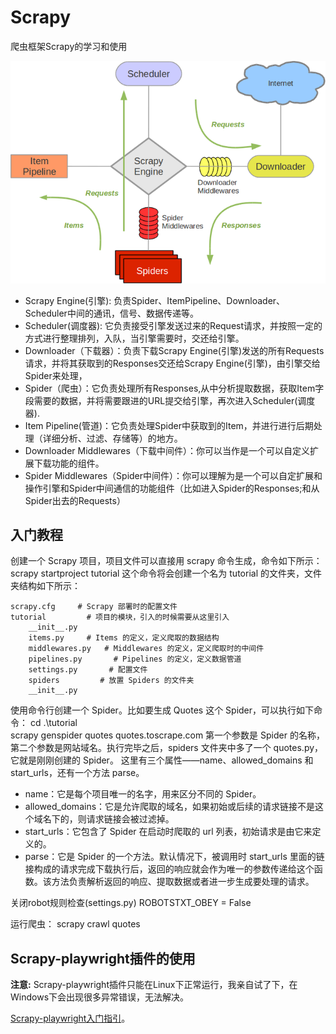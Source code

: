 # Scrapy
爬虫框架Scrapy的学习和使用

![Scrapy框架图.png](./assets/Scrapy框架图.png)

* Scrapy Engine(引擎): 负责Spider、ItemPipeline、Downloader、Scheduler中间的通讯，信号、数据传递等。
* Scheduler(调度器): 它负责接受引擎发送过来的Request请求，并按照一定的方式进行整理排列，入队，当引擎需要时，交还给引擎。
* Downloader（下载器）：负责下载Scrapy Engine(引擎)发送的所有Requests请求，并将其获取到的Responses交还给Scrapy Engine(引擎)，由引擎交给Spider来处理，
* Spider（爬虫）：它负责处理所有Responses,从中分析提取数据，获取Item字段需要的数据，并将需要跟进的URL提交给引擎，再次进入Scheduler(调度器).
* Item Pipeline(管道)：它负责处理Spider中获取到的Item，并进行进行后期处理（详细分析、过滤、存储等）的地方。
* Downloader Middlewares（下载中间件）：你可以当作是一个可以自定义扩展下载功能的组件。
* Spider Middlewares（Spider中间件）：你可以理解为是一个可以自定扩展和操作引擎和Spider中间通信的功能组件（比如进入Spider的Responses;和从Spider出去的Requests）

## 入门教程

创建一个 Scrapy 项目，项目文件可以直接用 scrapy 命令生成，命令如下所示：
    scrapy startproject tutorial
这个命令将会创建一个名为 tutorial 的文件夹，文件夹结构如下所示：
``` {.line-numbers highlight=[2]}
scrapy.cfg     # Scrapy 部署时的配置文件
tutorial         # 项目的模块，引入的时候需要从这里引入
    __init__.py    
    items.py     # Items 的定义，定义爬取的数据结构
    middlewares.py   # Middlewares 的定义，定义爬取时的中间件
    pipelines.py       # Pipelines 的定义，定义数据管道
    settings.py       # 配置文件
    spiders         # 放置 Spiders 的文件夹
    __init__.py
```

使用命令行创建一个 Spider。比如要生成 Quotes 这个 Spider，可以执行如下命令：
    cd .\tutorial\
    scrapy genspider quotes quotes.toscrape.com
第一个参数是 Spider 的名称，第二个参数是网站域名。执行完毕之后，spiders 文件夹中多了一个 quotes.py，它就是刚刚创建的 Spider。
这里有三个属性——name、allowed_domains 和 start_urls，还有一个方法 parse。
* name：它是每个项目唯一的名字，用来区分不同的 Spider。
* allowed_domains：它是允许爬取的域名，如果初始或后续的请求链接不是这个域名下的，则请求链接会被过滤掉。
* start_urls：它包含了 Spider 在启动时爬取的 url 列表，初始请求是由它来定义的。
* parse：它是 Spider 的一个方法。默认情况下，被调用时 start_urls 里面的链接构成的请求完成下载执行后，返回的响应就会作为唯一的参数传递给这个函数。该方法负责解析返回的响应、提取数据或者进一步生成要处理的请求。

关闭robot规则检查(settings.py)
    ROBOTSTXT_OBEY = False

运行爬虫：
    scrapy crawl quotes

## Scrapy-playwright插件的使用

**注意:** Scrapy-playwright插件只能在Linux下正常运行，我亲自试了下，在Windows下会出现很多异常错误，无法解决。

 [ Scrapy-playwright入门指引](https://scrapeops.io/python-scrapy-playbook/scrapy-playwright/)。